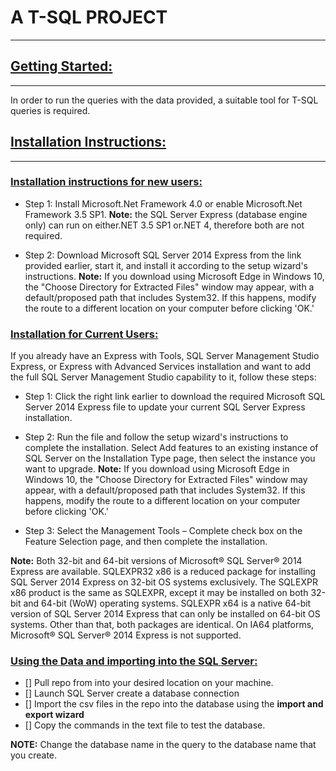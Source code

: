 # A T-SQL PROJECT
---
## <ins>Getting Started:</ins>
---
In order to run the queries with the data provided, a suitable tool for T-SQL queries is required.

## <ins>Installation Instructions:</ins>
---
### <ins>Installation instructions for new users:</ins>

- Step 1: Install Microsoft.Net Framework 4.0 or enable Microsoft.Net Framework 3.5 SP1.
__Note:__ the SQL Server Express (database engine only) can run on either.NET 3.5 SP1 or.NET 4, therefore both are not required.


- Step 2: Download Microsoft SQL Server 2014 Express from the link provided earlier, start it, and install it according to the setup wizard's instructions.
__Note:__ If you download using Microsoft Edge in Windows 10, the "Choose Directory for Extracted Files" window may appear, with a default/proposed path that includes System32. If this happens, modify the route to a different location on your computer before clicking 'OK.'



### <ins>Installation for Current Users:</ins>

If you already have an Express with Tools, SQL Server Management Studio Express, or Express with Advanced Services installation and want to add the full SQL Server Management Studio capability to it, follow these steps:


- Step 1: Click the right link earlier to download the required Microsoft SQL Server 2014 Express file to update your current SQL Server Express installation.


- Step 2: Run the file and follow the setup wizard's instructions to complete the installation. Select Add features to an existing instance of SQL Server on the Installation Type page, then select the instance you want to upgrade.
__Note:__ If you download using Microsoft Edge in Windows 10, the "Choose Directory for Extracted Files" window may appear, with a default/proposed path that includes System32. If this happens, modify the route to a different location on your computer before clicking 'OK.'



- Step 3: Select the Management Tools – Complete check box on the Feature Selection page, and then complete the installation.


__Note:__ Both 32-bit and 64-bit versions of Microsoft® SQL Server® 2014 Express are available. SQLEXPR32 x86 is a reduced package for installing SQL Server 2014 Express on 32-bit OS systems exclusively. The SQLEXPR x86 product is the same as SQLEXPR, except it may be installed on both 32-bit and 64-bit (WoW) operating systems. SQLEXPR x64 is a native 64-bit version of SQL Server 2014 Express that can only be installed on 64-bit OS systems. Other than that, both packages are identical. On IA64 platforms, Microsoft® SQL Server® 2014 Express is not supported.


### <ins>Using the Data and importing into the SQL Server:</ins>
- [] Pull repo from into your desired location on your machine.
- [] Launch SQL Server create a database connection
- [] Import the csv files in the repo into the database using the __import and export wizard__
- [] Copy the commands in the text file to test the database.

__NOTE:__ Change the database name in the query to the database name that you create.
